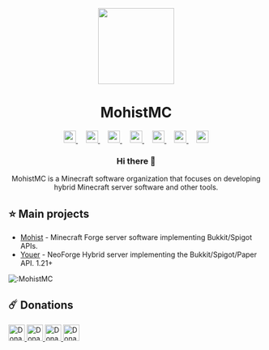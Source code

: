 <p align="center">
  <img height="150px"
    src="https://avatars.githubusercontent.com/u/54493246"
  />     
  <h1 align="center">MohistMC</h1>
</p>

<p align="center">
    <a href="https://space.bilibili.com/15859660">
        <img height="24px" src="https://www.bilibili.com/favicon.ico?v=1" />
    </a>&nbsp;&nbsp;&nbsp;
    <a href="https://mohistmc.com/">
        <img height="24px" src="https://www.freepnglogos.com/uploads/logo-website-png/logo-website-website-icon-with-png-and-vector-format-for-unlimited-22.png" />
    </a>&nbsp;&nbsp;&nbsp;
    <a href="https://github.com/mohistmc">
        <img height="24px" src="https://i.ibb.co/dMMmCrW/Git-Hub-Mark.png" />
    </a>&nbsp;&nbsp;&nbsp;
    <a href="https://discord.gg/mohistmc">
        <img height="24px" src="https://upload.wikimedia.org/wikipedia/fr/thumb/4/4f/Discord_Logo_sans_texte.svg/1818px-Discord_Logo_sans_texte.svg.png" />
    </a>&nbsp;&nbsp;&nbsp;
    <a href="https://twitter.com/mohistmc">
        <img height="24px" src="https://upload.wikimedia.org/wikipedia/commons/thumb/6/6f/Logo_of_Twitter.svg/2491px-Logo_of_Twitter.svg.png" />
    </a>&nbsp;&nbsp;&nbsp;
    <a href="https://www.youtube.com/@mohistmc" >
        <img height="24px" src="https://img.freepik.com/free-icon/youtube_318-566773.jpg" />
    </a>&nbsp;&nbsp;&nbsp;
    <a href="https://qm.qq.com/q/N4IqFA1rag" >
        <img height="24px" src="https://simpleicons.org/icons/qq.svg" />
    </a>
</p>

<h3 align="center">Hi there 👋</h3>
<p align="center">MohistMC is a Minecraft software organization that focuses on developing hybrid Minecraft server software and other tools.</p>


## :star: Main projects
- [Mohist](https://github.com/MohistMC/Mohist) - Minecraft Forge server software implementing Bukkit/Spigot APIs.
- [Youer](https://github.com/MohistMC/Youer) - NeoForge Hybrid server implementing the Bukkit/Spigot/Paper API.  1.21+

![:MohistMC](https://count.kjchmc.cn/get/@:MohistMC?theme=minecraft)

## :comet: Donations

<a href="https://github.com/sponsors/MohistMC">
  <img
    height="32px"
    alt="Donate using GitHub"
    src="https://img.shields.io/badge/github%20sponsors-30363D?style=for-the-badge&logo=GitHub-Sponsors"
  />
</a>
<a href="https://opencollective.com/mohist">
  <img
    height="32px"
    alt="Donate using OpenCollective"
    src="https://img.shields.io/badge/opencollective-30363D?style=for-the-badge&logo=OpenCollective"
  />
</a>
<a href="https://www.paypal.com/paypalme/Mgazul">
  <img
    height="32px"
    alt="Donate using PayPal"
    src="https://img.shields.io/badge/paypal-30363D?style=for-the-badge&logo=PayPal"
  />
</a>
<a href="https://www.patreon.com/c/mohistmc">
  <img
    height="32px"
    alt="Donate using Patreon"
    src="https://img.shields.io/badge/Patreon-30363D?style=for-the-badge&logo=Patreon"
  />
</a>
